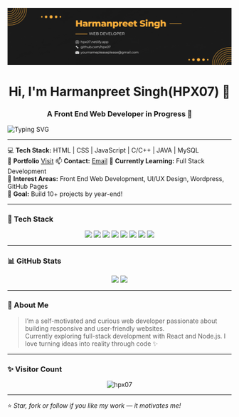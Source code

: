 <p align="center">
  <img src="https://github.com/hpx07/profile-banner/blob/main/WD%20P.png" alt="Profile Banner" />
</p>
<h1 align="center">Hi, I'm Harmanpreet Singh(HPX07) 👋</h1>
<h3 align="center">A Front End Web Developer in Progress 🚀</h3>

<img src="https://readme-typing-svg.demolab.com?font=Fira+Code&size=24&pause=1000&center=true&vCenter=true&width=435&lines=Welcome+to+my+GitHub+Profile!;I+build+cool+web+projects!;Love+HTML,+CSS,+%26+JS!" alt="Typing SVG" />

---

<!-- 🌍 **Location:** India -->  
💻 **Tech Stack:** HTML | CSS | JavaScript | C/C++ | JAVA | MySQL   
💼 **Portfolio** [Visit](https://hpx07.netlify.app/) 
📫 **Contact:** [Email](mailto:yournamepleaseplease@gmail.com)
🌱 **Currently Learning:** Full Stack Development  
🧠 **Interest Areas:** Front End Web Development, UI/UX Design, Wordpress, GitHub Pages  
🎯 **Goal:** Build 10+ projects by year-end!

---

### 🧰 Tech Stack

<p align="center">
  <img src="https://img.shields.io/badge/HTML5-E34F26?logo=html5&logoColor=white" />
  <img src="https://img.shields.io/badge/CSS3-1572B6?logo=css3&logoColor=white" />
  <img src="https://img.shields.io/badge/JavaScript-F7DF1E?logo=javascript&logoColor=black" />
  <img src="https://img.shields.io/badge/Java-007396?logo=java&logoColor=white" />
  <img src="https://img.shields.io/badge/C-00599C?logo=c&logoColor=white" />
  <img src="https://img.shields.io/badge/C++-00599C?logo=c%2B%2B&logoColor=white" />
  <img src="https://img.shields.io/badge/WordPress-21759B?logo=wordpress&logoColor=white" />
  <img src="https://img.shields.io/badge/GitHub-181717?logo=github&logoColor=white" />
  <!--
  <img src="https://img.shields.io/badge/React-20232A?logo=react&logoColor=61DAFB" />
  <img src="https://img.shields.io/badge/Node.js-339933?logo=nodedotjs&logoColor=white" />
  <img src="https://img.shields.io/badge/Express-000000?logo=express&logoColor=white" />
  <img src="https://img.shields.io/badge/MongoDB-4EA94B?logo=mongodb&logoColor=white" />
  <img src="https://img.shields.io/badge/TailwindCSS-38B2AC?logo=tailwind-css&logoColor=white" />
   -->
  
</p>

---

### 📊 GitHub Stats

<p align="center">
  <img src="https://github-readme-stats.vercel.app/api?username=hpx07&show_icons=true&theme=radical" width="48%"/>
  <img src="https://github-readme-stats.vercel.app/api/top-langs/?username=hpx07&layout=compact&theme=radical" width="48%"/>
</p>


---

### 🧠 About Me

> I’m a self-motivated and curious web developer passionate about building responsive and user-friendly websites.  
> Currently exploring full-stack development with React and Node.js. I love turning ideas into reality through code ✨

---

### ✨ Visitor Count

<p align="center">
  <img src="https://komarev.com/ghpvc/?username=hpx07&label=Profile+views&color=0e75b6&style=flat" alt="hpx07" />
</p>

---

⭐️ _Star, fork or follow if you like my work — it motivates me!_
